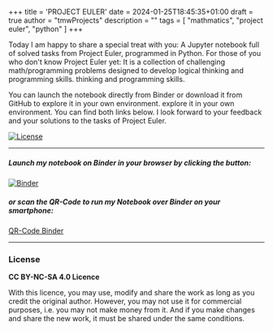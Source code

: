 +++
title = 'PROJECT EULER'
date = 2024-01-25T18:45:35+01:00
draft = true
author = "tmwProjects"
description = ""
tags = [
    "mathmatics",
    "project euler",
    "python"
]
+++

Today I am happy to share a special treat with you: A Jupyter notebook full of solved tasks from 
Project Euler, programmed in Python. For those of you who don't know Project Euler yet: It is 
a collection of challenging math/programming problems designed to develop logical thinking and programming skills. 
thinking and programming skills.

You can launch the notebook directly from Binder or download it from GitHub to explore it in your own environment. 
explore it in your own environment. You can find both links below. I look forward to your feedback and your solutions to the tasks of 
Project Euler.

[![License](https://img.shields.io/badge/License-CC%20BY--NC--SA%204.0-6B783D)](http://creativecommons.org/licenses/by-nc-sa/4.0/)

***

##### Launch my notebook on Binder in your browser by clicking the button:

[![Binder](https://mybinder.org/badge_logo.svg)](https://mybinder.org/v2/gh/tmwProjects/project_euler/HEAD?labpath=project_euler.ipynb)

##### or scan the QR-Code to run my Notebook over Binder on your smartphone:

[QR-Code Binder](https://github.com/tmwProjects/Blog/blob/master/content/grafics/project_euler.png?raw=true)

***

### License

**CC BY-NC-SA 4.0 Licence**

With this licence, you may use, modify and share the work as long as you credit the original author. However, you may 
not use it for commercial purposes, i.e. you may not make money from it. And if you make changes and share the new work, 
it must be shared under the same conditions.